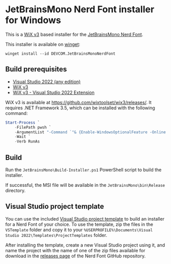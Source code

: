 # JetBrainsMono Nerd Font installer for Windows

This is a [WiX v3](https://wixtoolset.org/docs/v3/) based installer for the
[JetBrainsMono Nerd Font](https://www.nerdfonts.com/).

This installer is available on
[winget](https://learn.microsoft.com/windows/package-manager/winget/):

```
winget install --id DEVCOM.JetBrainsMonoNerdFont

```

## Build prerequisites

- [Visual Studio 2022 (any edition)](https://visualstudio.microsoft.com/#vs-section)
- [WiX v3](https://wixtoolset.org/docs/wix3/)
- [WiX v3 - Visual Studio 2022 Extension](https://marketplace.visualstudio.com/items?itemName=WixToolset.WixToolsetVisualStudio2022Extension)

WiX v3 is available at <https://github.com/wixtoolset/wix3/releases/>. It
requires .NET Framework 3.5, which can be installed with the following command:

```powershell
Start-Process `
    -FilePath pwsh `
    -ArgumentList "-Command `"& {Enable-WindowsOptionalFeature -Online -FeatureName NetFx3}`"" `
    -Wait `
    -Verb RunAs
```

## Build

Run the `JetBrainsMono\Build-Installer.ps1` PowerShell script to build the
installer.

If successful, the MSI file will be available in the `JetBrainsMono\bin\Release`
directory.

## Visual Studio project template

You can use the included [Visual Studio project
template](https://learn.microsoft.com/visualstudio/ide/creating-project-and-item-templates)
to build an installer for a Nerd Font of your choice. To use the template, zip
the files in the `VSTemplate` folder and copy it to your
`%USERPROFILE%\Documents\Visual Studio 2022\Templates\ProjectTemplates` folder.

After installing the template, create a new Visual Studio project using it, and
name the project with the name of one of the zip files available for download in
the [releases page](https://github.com/ryanoasis/nerd-fonts/releases) of the
Nerd Font GitHub repository.
